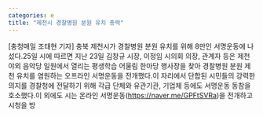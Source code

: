 ```yaml
---
categories: e
title: "제천시 경찰병원 분원 유치 총력"
---
```

[충청매일 조태현 기자] 충북 제천시가 경찰병원 분원 유치를 위해 8만인 서명운동에 나섰다.25일 시에 따르면 지난 23일 김창규 시장, 이정임 시의회 의장, 관계자 등은 제천 야외 음악당 일원에서 열리는 평생학습 어울림 한마당 행사장을 찾아 경찰병원 분원 제천 유치를 염원하는 오프라인 서명운동을 전개했다.이 자리에서 단합된 시민들의 강력한 의지를 경찰청에 전달하기 위해 각급 단체와 유관기관, 기업체 등에도 서명운동 동참을 호소했다.이 외에도 시는 온라인 서명운동(https://naver.me/GPFtSVRa)을 전개하고 시청을 방